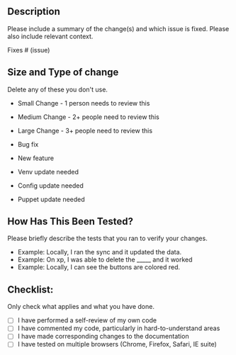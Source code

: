## Description

Please include a summary of the change(s) and which issue is fixed. Please also include relevant context.

Fixes # (issue)

## Size and Type of change

Delete any of these you don't use.

- Small Change - 1 person needs to review this
- Medium Change - 2+ people need to review this
- Large Change - 3+ people need to review this

- Bug fix
- New feature

- Venv update needed
- Config update needed
- Puppet update needed

## How Has This Been Tested?

Please briefly describe the tests that you ran to verify your changes.

- Example: Locally, I ran the sync and it updated the data.
- Example: On xp, I was able to delete the _____ and it worked
- Example: Locally, I can see the buttons are colored red.

## Checklist:

Only check what applies and what you have done.

- [ ] I have performed a self-review of my own code
- [ ] I have commented my code, particularly in hard-to-understand areas
- [ ] I have made corresponding changes to the documentation
- [ ] I have tested on multiple browsers (Chrome, Firefox, Safari, IE suite)